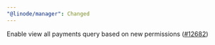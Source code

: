 ```yaml
---
"@linode/manager": Changed
---
```


Enable view all payments query based on new permissions ([#12682](https://github.com/linode/manager/pull/12682))
